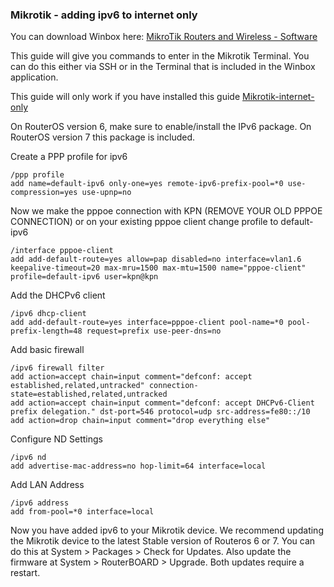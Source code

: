 ### Mikrotik - adding ipv6 to internet only

You can download Winbox here: [ MikroTik Routers and Wireless - Software](https://mikrotik.com/download)

This guide will give you commands to enter in the Mikrotik Terminal. You can do this either via SSH or in the Terminal that is included in the Winbox application.

This guide will only work if you have installed this guide [Mikrotik-internet-only](guides/mikrotik/KPN/Mikrotik-Internet-only.md) 

On RouterOS version 6, make sure to enable/install the IPv6 package. On RouterOS version 7 this package is included. 

Create a PPP profile for ipv6

```
/ppp profile
add name=default-ipv6 only-one=yes remote-ipv6-prefix-pool=*0 use-compression=yes use-upnp=no
```
Now we make the pppoe connection with KPN (REMOVE YOUR OLD PPPOE CONNECTION)
or on your existing pppoe client change profile to default-ipv6

```
/interface pppoe-client
add add-default-route=yes allow=pap disabled=no interface=vlan1.6 keepalive-timeout=20 max-mru=1500 max-mtu=1500 name="pppoe-client" profile=default-ipv6 user=kpn@kpn
```

Add the DHCPv6 client

```
/ipv6 dhcp-client
add add-default-route=yes interface=pppoe-client pool-name=*0 pool-prefix-length=48 request=prefix use-peer-dns=no
```

Add basic firewall

```
/ipv6 firewall filter
add action=accept chain=input comment="defconf: accept established,related,untracked" connection-state=established,related,untracked
add action=accept chain=input comment="defconf: accept DHCPv6-Client prefix delegation." dst-port=546 protocol=udp src-address=fe80::/10
add action=drop chain=input comment="drop everything else"
```

Configure ND Settings

```
/ipv6 nd
add advertise-mac-address=no hop-limit=64 interface=local
```

Add LAN Address

``` 
/ipv6 address
add from-pool=*0 interface=local
```

Now you have added ipv6 to your Mikrotik device. We recommend updating the Mikrotik device to the latest Stable version of Routeros 6 or 7. You can do this at System > Packages > Check for Updates. Also update the firmware at System > RouterBOARD > Upgrade. Both updates require a restart. 

